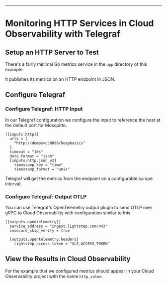 ---
# Monitoring HTTP Services in Cloud Observability with Telegraf

## Setup an HTTP Server to Test

There's a fairly minimal Go metrics service in the `app` directory of this example.

It publishes its metrics on an HTTP endpoint in JSON.

## Configure Telegraf

### Configure Telegraf: HTTP Input

In our Telegraf configuration we configure the input to reference the host at the default port for Mosquitto.

```
[[inputs.http]]
  urls = [
    "http://demosvc:8080/heapbasics"
  ]
  timeout = "10s"
  data_format = "json"
  [inputs.http.json_v2]
    timestamp_key = "time"
    timestamp_format = "unix"
```

Telegraf will get the metrics from the endpoint on a configurable scrape interval. 

### Configure Telegraf: Output OTLP

You can use Telegraf's OpenTelemetry output plugin to send OTLP over gRPC to Cloud Observability with configuration similar to this.

```
[[outputs.opentelemetry]]
  service_address = "ingest.lightstep.com:443"
  insecure_skip_verify = true

  [outputs.opentelemetry.headers]
    lightstep-access-token = "$LS_ACCESS_TOKEN"
```

## View the Results in Cloud Observability

For the example that we configured metrics should appear in your Cloud Observability project with the name `http_value`.

